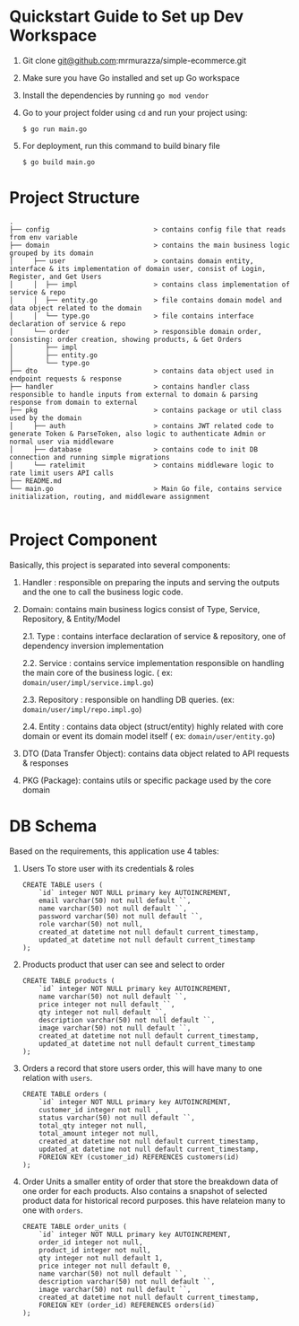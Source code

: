 # Quickstart Guide to Set up Dev Workspace

1. Git clone git@github.com:mrmurazza/simple-ecommerce.git
2. Make sure you have Go installed and set up Go workspace
3. Install the dependencies by running `go mod vendor`
4. Go to your project folder using `cd` and run your project using:

   `$ go run main.go`

5. For deployment, run this command to build binary file

   `$ go build main.go`

# Project Structure

```
.
├── config                          > contains config file that reads from env variable
├── domain                          > contains the main business logic grouped by its domain
│     ├── user                      > contains domain entity, interface & its implementation of domain user, consist of Login, Register, and Get Users
│     │  ├── impl                   > contains class implementation of service & repo
│     │  ├── entity.go              > file contains domain model and data object related to the domain 
│     │  └── type.go                > file contains interface declaration of service & repo
│     └── order                     > responsible domain order, consisting: order creation, showing products, & Get Orders
│        ├── impl                   
│        ├── entity.go              
│        └── type.go                
├── dto                             > contains data object used in endpoint requests & response
├── handler                         > contains handler class responsible to handle inputs from external to domain & parsing response from domain to external
├── pkg                             > contains package or util class used by the domain
│     ├── auth                      > contains JWT related code to generate Token & ParseToken, also logic to authenticate Admin or normal user via middleware
│     ├── database                  > contains code to init DB connection and running simple migrations
│     └── ratelimit                 > contains middleware logic to rate limit users API calls
├── README.md
└── main.go                         > Main Go file, contains service initialization, routing, and middleware assignment


```

# Project Component

Basically, this project is separated into several components:

1. Handler : responsible on preparing the inputs and serving the outputs and the one to call the business logic code.
2. Domain: contains main business logics consist of Type, Service, Repository, & Entity/Model

   2.1. Type : contains interface declaration of service & repository, one of dependency inversion implementation

   2.2. Service : contains service implementation responsible on handling the main core of the business logic. (
   ex: `domain/user/impl/service.impl.go`)

   2.3. Repository : responsible on handling DB queries. (ex: `domain/user/impl/repo.impl.go`)

   2.4. Entity : contains data object (struct/entity) highly related with core domain or event its domain model itself (
   ex: `domain/user/entity.go`)
3. DTO (Data Transfer Object): contains data object related to API requests & responses
4. PKG (Package): contains utils or specific package used by the core domain

# DB Schema
Based on the requirements, this application use 4 tables:
1. Users 
    To store user with its credentials & roles

    ```
    CREATE TABLE users (
        `id` integer NOT NULL primary key AUTOINCREMENT, 
        email varchar(50) not null default ``, 
        name varchar(50) not null default ``, 
        password varchar(50) not null default ``, 
        role varchar(50) not null, 
        created_at datetime not null default current_timestamp, 
        updated_at datetime not null default current_timestamp 
    );
    ```

2. Products
    product that user can see and select to order
    ```
    CREATE TABLE products (
        `id` integer NOT NULL primary key AUTOINCREMENT, 
        name varchar(50) not null default ``, 
        price integer not null default ``, 
        qty integer not null default ``, 
        description varchar(50) not null default ``, 
        image varchar(50) not null default ``, 
        created_at datetime not null default current_timestamp, 
        updated_at datetime not null default current_timestamp 
    );
    ```

3. Orders
    a record that store users order, this will have many to one relation with `users`.
    ```
    CREATE TABLE orders (
        `id` integer NOT NULL primary key AUTOINCREMENT, 
        customer_id integer not null , 
        status varchar(50) not null default ``, 
        total_qty integer not null, 
        total_amount integer not null, 
        created_at datetime not null default current_timestamp, 
        updated_at datetime not null default current_timestamp, 
        FOREIGN KEY (customer_id) REFERENCES customers(id)
    );
    ```

4. Order Units
    a smaller entity of order that store the breakdown data of one order for each products. Also contains a snapshot of selected product data for historical record purposes. this have relateion many to one with `orders`.
    ```
    CREATE TABLE order_units (
        `id` integer NOT NULL primary key AUTOINCREMENT, 
        order_id integer not null, 
        product_id integer not null, 
        qty integer not null default 1,
        price integer not null default 0, 
        name varchar(50) not null default ``,
        description varchar(50) not null default ``, 
        image varchar(50) not null default ``, 
        created_at datetime not null default current_timestamp,
        FOREIGN KEY (order_id) REFERENCES orders(id)
    );
    ```